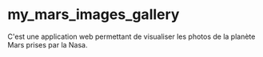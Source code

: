 # my_mars_images_gallery
C'est une application web permettant de visualiser les photos de la planète Mars prises par la Nasa.
